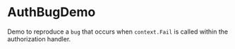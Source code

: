 # AuthBugDemo
Demo to reproduce a `bug` that occurs when `context.Fail` is called within the authorization handler.
